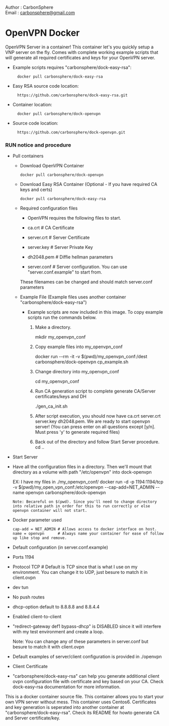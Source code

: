 Author  : CarbonSphere <br>
Email   : carbonsphere@gmail.com<br>

# OpenVPN Docker

  OpenVPN Server in a container! This container let's you quickly setup a VNP server on the fly. Comes with complete working example scripts that will generate all required certificates and keys for your OpenVPN server. 

* Example scripts requires "carbonsphere/dock-easy-rsa":

		docker pull carbonsphere/dock-easy-rsa

* Easy RSA source code location:

		https://github.com/carbonsphere/dock-easy-rsa.git

* Container location:

		docker pull carbonsphere/dock-openvpn

* Source code location: 

		https://github.com/carbonsphere/dock-openvpn.git


### RUN notice and procedure

* Pull containers

  - Download OpenVPN Container

        docker pull carbonsphere/dock-openvpn

  - Download Easy RSA Container (Optional - If you have required CA keys and certs)
  
        docker pull carbonsphere/dock-easy-rsa

  - Required configuration files

     - OpenVPN requires the following files to start.

      - ca.crt        # CA Certificate
      - server.crt    # Server Certificate
      - server.key    # Server Private Key
      - dh2048.pem    # Diffie hellman parameters
      - server.conf   # Server configuration.  You can use "server.conf.example" to start from.

      These filenames can be changed and should match server.conf parameters

  - Example File (Example files uses another container "carbonsphere/dock-easy-rsa")

    - Example scripts are now included in this image. To copy example scripts run the commands below.

      1. Make a directory.  

          mkdir my_openvpn_conf

      2. Copy example files into my_openvpn_conf 

          docker run --rm -it -v $(pwd)/my_openvpn_conf:/dest carbonsphere/dock-openvpn cp_example.sh

      3. Change directory into my_openvpn_conf

          cd my_openvpn_conf

      4. Run CA generation script to complete generate CA/Server certificates/keys and DH

          ./gen_ca_init.sh

      4. After script execution, you should now have ca.crt server.crt server.key dh2048.pem. We are ready to start openvpn server! (You can press enter on all questions except [y/n]. Must press 'y' to generate required files)

      5. Back out of the directory and follow Start Server procedure. 
          cd ..

* Start Server

- Have all the configuration files in a directory. Then we'll mount that directory as a volume with path "/etc/openvpn" into dock-openvpn

    EX:  I have my files in ./my_openvpn_conf/
        docker run -d -p 1194:1194/tcp -v $(pwd)/my_open_vpn_conf:/etc/openvpn --cap-add=NET_ADMIN --name openvpn carbonsphere/dock-openvpn

      Note: Becareful on $(pwd). Since you'll need to change directory into relative path in order for this to run correctly or else openvpn container will not start.

- Docker parameter used

      cap-add = NET_ADMIN # Allows access to docker interface on host.
      name = openvpn      # Always name your container for ease of follow up like stop and remove.

- Default configuration (in server.conf.example)

* Ports 1194

* Protocol TCP  # Default is TCP since that is what I use on my environment. You can 
change it to UDP, just besure to match it in client.ovpn

* dev tun

* No push routes 

* dhcp-option default to 8.8.8.8 and 8.8.4.4

* Enabled client-to-client

* "redirect-gateway def1 bypass-dhcp" is DISABLED since it will interfere with my test environment and create a loop. 

    Note: You can change any of these parameters in server.conf but besure to match it with client.ovpn

- Default examples of server/client configuration is provided in ./openvpn

* Client Certificate

* "carbonsphere/dock-easy-rsa" can help you generate additional client ovpn configuration file with certificate and key based on your CA. Check dock-easy-rsa documentation for more information. 

This is a docker container source file. This container allows you to start your own VPN server without mess. This container uses Centos6. Certificates and key generation is seperated into another container at "carbonsphere/dock-easy-rsa". Check its README for howto generate CA and Server certificate/key.
